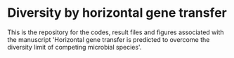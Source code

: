 # Diversity by horizontal gene transfer

This is the repository for the codes, result files and figures associated with the manuscript 'Horizontal gene transfer is predicted to overcome the diversity limit of competing microbial species'.
